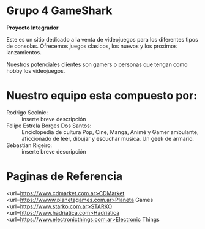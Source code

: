 # Grupo 4 GameShark
<strong>Proyecto Integrador</strong>

Este es un sitio dedicado a la venta de videojuegos para los diferentes tipos de consolas.
Ofrecemos juegos clasicos, los nuevos y los proximos lanzamientos.

Nuestros potenciales clientes son gamers o personas que tengan como hobby los videojuegos.

# Nuestro equipo esta compuesto por:
<DL>
<DT>Rodrigo Scolnic:</DT>
<DD>inserte breve descripción</DD>
<DT>Felipe Estrela Borges Dos Santos:</DT>
<DD>Enciclopedia de cultura Pop, Cine, Manga, Animé y Gamer ambulante, aficcionado de leer, dibujar y escuchar musica. Un geek de armario.</DD>
<DT>Sebastian Rigeiro:</DT>
<DD>inserte breve descripción</DD>
</DL>

# Paginas de Referencia

<url=https://www.cdmarket.com.ar>CDMarket</url><br />
<url=https://wwww.planetagames.com.ar>Planeta Games</url><br />
<url=https://www.starko.com.ar>STARKO</url><br />
<url=https://www.hadriatica.com>Hadriatica</url><br />
<url=https://www.electronicthings.com.ar>Electronic Things</url><br />